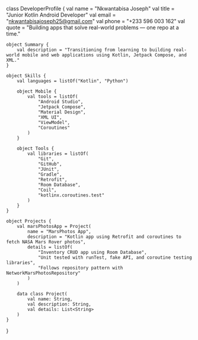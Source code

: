class DeveloperProfile {
    val name = "Nkwantabisa Joseph"
    val title = "Junior Kotlin Android Developer"
    val email = "nkwantabisajoseph25@gmail.com"
    val phone = "+233 596 003 162"
    val quote = "Building apps that solve real-world problems — one repo at a time."

    object Summary {
        val description = "Transitioning from learning to building real-world mobile and web applications using Kotlin, Jetpack Compose, and XML."
    }

    object Skills {
        val languages = listOf("Kotlin", "Python")

        object Mobile {
            val tools = listOf(
                "Android Studio", 
                "Jetpack Compose", 
                "Material Design", 
                "XML UI", 
                "ViewModel", 
                "Coroutines"
            )
        }

        object Tools {
            val libraries = listOf(
                "Git", 
                "GitHub", 
                "JUnit", 
                "Gradle", 
                "Retrofit", 
                "Room Database", 
                "Coil", 
                "kotlinx.coroutines.test"
            )
        }
    }

    object Projects {
        val marsPhotosApp = Project(
            name = "MarsPhotos App",
            description = "Kotlin app using Retrofit and coroutines to fetch NASA Mars Rover photos",
            details = listOf(
                "Inventory CRUD app using Room Database",
                "Unit tested with runTest, fake API, and coroutine testing libraries",
                "Follows repository pattern with NetworkMarsPhotosRepository"
            )
        )

        data class Project(
            val name: String,
            val description: String,
            val details: List<String>
        )
    }
}
